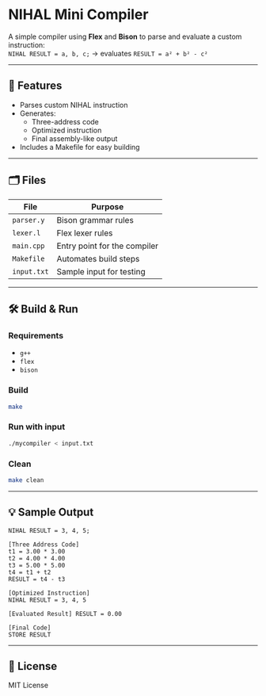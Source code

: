 # NIHAL Mini Compiler

A simple compiler using **Flex** and **Bison** to parse and evaluate a custom instruction:  
`NIHAL RESULT = a, b, c;` → evaluates `RESULT = a² + b² - c²`

---

## 📌 Features

- Parses custom NIHAL instruction
- Generates:
  - Three-address code
  - Optimized instruction
  - Final assembly-like output
- Includes a Makefile for easy building

---

## 🗂️ Files

| File         | Purpose                          |
|--------------|----------------------------------|
| `parser.y`   | Bison grammar rules              |
| `lexer.l`    | Flex lexer rules                 |
| `main.cpp`   | Entry point for the compiler     |
| `Makefile`   | Automates build steps            |
| `input.txt`  | Sample input for testing         |

---

## 🛠️ Build & Run

### Requirements

- `g++`
- `flex`
- `bison`

### Build

```bash
make
```

### Run with input

```bash
./mycompiler < input.txt
```

### Clean

```bash
make clean
```

---

## 💡 Sample Output

```
NIHAL RESULT = 3, 4, 5;
```

```
[Three Address Code]
t1 = 3.00 * 3.00
t2 = 4.00 * 4.00
t3 = 5.00 * 5.00
t4 = t1 + t2
RESULT = t4 - t3

[Optimized Instruction]
NIHAL RESULT = 3, 4, 5

[Evaluated Result] RESULT = 0.00

[Final Code]
STORE RESULT
```

---

## 📜 License

MIT License
